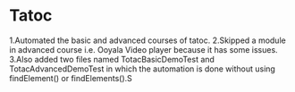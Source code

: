 # Tatoc
1.Automated the basic and advanced courses of tatoc. 
2.Skipped a module in advanced course i.e. Ooyala Video player because it has some issues.
3.Also added two files named TotacBasicDemoTest and TotacAdvancedDemoTest in which the automation is done without using 
findElement() or findElements().S
